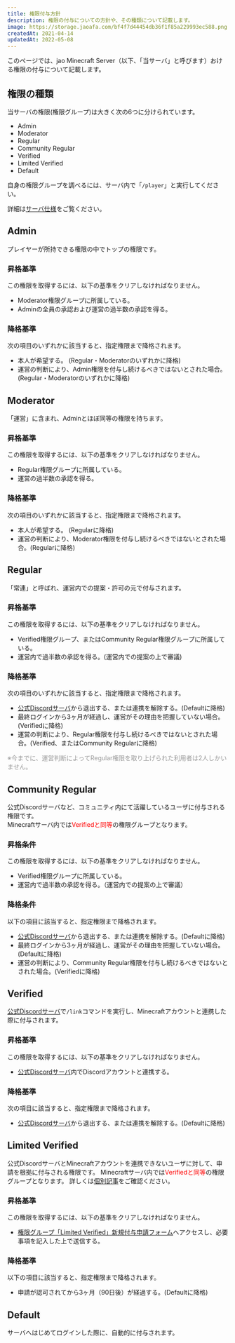 ```yaml
---
title: 権限付与方針
description: 権限の付与についての方針や、その種類について記載します。
image: https://storage.jaoafa.com/bf4f7d44454db36f1f85a229993ec588.png
createdAt: 2021-04-14
updatedAt: 2022-05-08
---
```


このページでは、jao Minecraft Server（以下、「当サーバ」と呼びます）おける権限の付与について記載します。

## 権限の種類

当サーバの権限(権限グループ)は大きく次の6つに分けられています。

- Admin
- Moderator
- Regular
- Community Regular
- Verified
- Limited Verified
- Default

自身の権限グループを調べるには、サーバ内で「`/player`」と実行してください。

詳細は[サーバ仕様](/server/specifications/#権限グループについて)をご覧ください。

## Admin

プレイヤーが所持できる権限の中でトップの権限です。

### 昇格基準

この権限を取得するには、以下の基準をクリアしなければなりません。

- Moderator権限グループに所属している。
- Adminの全員の承認および運営の過半数の承認を得る。

### 降格基準

次の項目のいずれかに該当すると、指定権限まで降格されます。

- 本人が希望する。 (Regular・Moderatorのいずれかに降格)
- 運営の判断により、Admin権限を付与し続けるべきではないとされた場合。(Regular・Moderatorのいずれかに降格)

## Moderator

「運営」に含まれ、Adminとほぼ同等の権限を持ちます。

### 昇格基準

この権限を取得するには、以下の基準をクリアしなければなりません。

- Regular権限グループに所属している。
- 運営の過半数の承認を得る。

### 降格基準

次の項目のいずれかに該当すると、指定権限まで降格されます。

- 本人が希望する。 (Regularに降格)
- 運営の判断により、Moderator権限を付与し続けるべきではないとされた場合。(Regularに降格)

## Regular

「常連」と呼ばれ、運営内での提案・許可の元で付与されます。

### 昇格基準

この権限を取得するには、以下の基準をクリアしなければなりません。

- Verified権限グループ、またはCommunity Regular権限グループに所属している。
- 運営内で過半数の承認を得る。(運営内での提案の上で審議)

### 降格基準

次の項目のいずれかに該当すると、指定権限まで降格されます。

- [公式Discordサーバ](/blog/join-discord)から退出する、または連携を解除する。(Defaultに降格)
- 最終ログインから3ヶ月が経過し、運営がその理由を把握していない場合。(Verifiedに降格)
- 運営の判断により、Regular権限を付与し続けるべきではないとされた場合。(Verified、またはCommunity Regularに降格)

<span style="color: #999999;">※今までに、運営判断によってRegular権限を取り上げられた利用者は2人しかいません。</span>

## Community Regular

公式Discordサーバなど、コミュニティ内にて活躍しているユーザに付与される権限です。  
Minecraftサーバ内では<span style="color: red">Verifiedと同等</span>の権限グループとなります。

### 昇格条件

この権限を取得するには、以下の基準をクリアしなければなりません。

- Verified権限グループに所属している。
- 運営内で過半数の承認を得る。（運営内での提案の上で審議）

### 降格条件

以下の項目に該当すると、指定権限まで降格されます。

- [公式Discordサーバ](/blog/join-discord)から退出する、または連携を解除する。(Defaultに降格)
- 最終ログインから3ヶ月が経過し、運営がその理由を把握していない場合。(Defaultに降格)
- 運営の判断により、Community Regular権限を付与し続けるべきではないとされた場合。(Verifiedに降格)

## Verified

[公式Discordサーバ](/blog/join-discord)で`/link`コマンドを実行し、Minecraftアカウントと連携した際に付与されます。

### 昇格基準

この権限を取得するには、以下の基準をクリアしなければなりません。

- [公式Discordサーバ](/blog/join-discord)内でDiscordアカウントと連携する。

### 降格基準

次の項目に該当すると、指定権限まで降格されます。

- [公式Discordサーバ](/blog/join-discord)から退出する、または連携を解除する。(Defaultに降格)

## Limited Verified

公式DiscordサーバとMinecraftアカウントを連携できないユーザに対して、申請を根拠に付与される権限です。
Minecraftサーバ内では<span style="color: red">Verifiedと同等</span>の権限グループとなります。
詳しくは[個別記事](/blog/limited-verified)をご確認ください。
### 昇格基準

この権限を取得するには、以下の基準をクリアしなければなりません。

- [権限グループ「Limited Verified」新規付与申請フォーム](https://docs.google.com/forms/d/e/1FAIpQLScc_sLdQrN7WeHGPpc8uSTpyJ-7yiPyie_NBDWNoU69zfmCNQ/viewform)へアクセスし、必要事項を記入した上で送信する。

### 降格基準

以下の項目に該当すると、指定権限まで降格されます。

- 申請が認可されてから3ヶ月（90日後）が経過する。(Defaultに降格)

## Default

サーバへはじめてログインした際に、自動的に付与されます。

